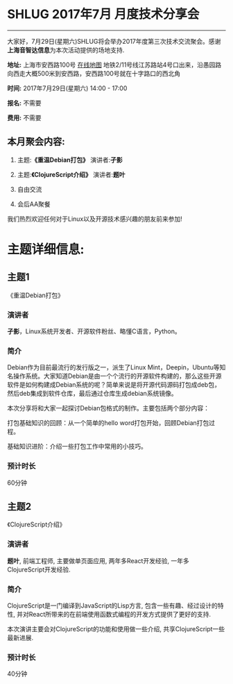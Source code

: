 
# SHLUG 2017年7月 月度技术分享会
--------------------------------------------------------------------------------
大家好，7月29日(星期六)SHLUG将会举办2017年度第三次技术交流聚会。感谢**上海音智达信息**为本次活动提供的场地支持.
  

**地址:** 上海市安西路100号 [在线地图](http://map.sogou.com/#c=13516636,3639148,15&uids=999900002398410&where=13514566.40625,3637691.40625,13518699.21875,3640605.46875,0&page=1,10) 地铁2/11号线江苏路站4号口出来，沿愚园路向西走大概500米到安西路，安西路100号就在十字路口的西北角

**时间:** 2017年7月29日(星期六) 14:00 - 17:00

**报名:** 不需要

**费用:** 不需要

本月聚会内容:
---------------
1. 主题:**《重温Debian打包》** 演讲者:**孑影**

2. 主题:**《ClojureScript介绍》** 演讲者:**题叶**

3. 自由交流

4. 会后AA聚餐

我们热烈欢迎任何对于Linux以及开源技术感兴趣的朋友前来参加!

# 主题详细信息:
## 主题1
《重温Debian打包》

### 演讲者
**孑影**，Linux系统开发者、开源软件粉丝、略懂C语言，Python。

### 简介
Debian作为目前最流行的发行版之一，派生了Linux Mint，Deepin，Ubuntu等知名操作系统。大家知道Debian是由一个个流行的开源软件构建的，那么这些开源软件是如何构建成Debian系统的呢？简单来说是将开源代码源码打包成deb包，然后deb集成到软件仓库，最后通过仓库生成debian系统镜像。

本次分享将和大家一起探讨Debian包格式的制作。主要包括两个部分内容：

打包基础知识的回顾：从一个简单的hello word打包开始，回顾Debian打包过程。

基础知识进阶：介绍一些打包工作中常用的小技巧。


### 预计时长
60分钟


## 主题2
《ClojureScript介绍》

### 演讲者
**题叶**, 前端工程师, 主要做单页面应用, 两年多React开发经验, 一年多ClojureScript开发经验.

### 简介
ClojureScript是一门编译到JavaScript的Lisp方言, 包含一些有趣、经过设计的特性, 并对React所带来的在前端使用函数式编程的开发方式提供了更好的支持.

本次演讲主要会对ClojureScript的功能和使用做一些介绍, 共享ClojureScript一些最新进展. 

### 预计时长
40分钟
